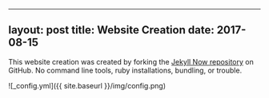 
---
layout: post
title: Website Creation
date: 2017-08-15
---

This website creation was created by forking the [Jekyll Now repository](https://github.com/barryclark/jekyll-now) on GitHub. No command line tools, ruby installations, bundling, or trouble.

![_config.yml]({{ site.baseurl }}/img/config.png)
